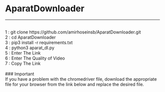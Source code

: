 # AparatDownloader
---
<tr>
<br>
1 : git clone https://github.com/amirhoseinsb/AparatDownloader.git 
<br>
2 : cd AparatDownloader 
<br>
3 : pip3 install -r requirements.txt
<br>
4 : python3 aparat_dl.py
<br>
5 : Enter The Link
<br>
6 : Enter The Quality of Video
<br>
7 : Copy The Link
<br>
<br>
### Important
<br>
If you have a problem with the chromedriver file, download the appropriate file for your browser from the link below and replace the desired file.

